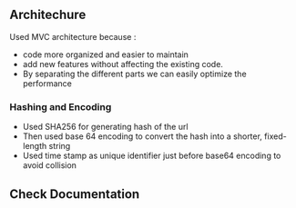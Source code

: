 ## Architechure

Used MVC architecture because :

- code more organized and easier to maintain
- add new features without affecting the existing code.
- By separating the different parts we can easily optimize the performance

### Hashing and Encoding

- Used SHA256 for generating hash of the url
- Then used base 64 encoding to convert the hash into a shorter, fixed-length string
- Used time stamp as unique identifier just before base64 encoding to avoid collision

## Check Documentation

<!-- []()
Screenshot: -->
